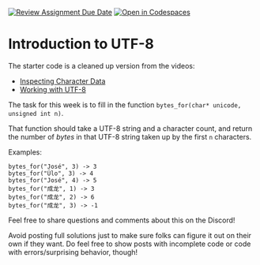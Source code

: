 [![Review Assignment Due Date](https://classroom.github.com/assets/deadline-readme-button-22041afd0340ce965d47ae6ef1cefeee28c7c493a6346c4f15d667ab976d596c.svg)](https://classroom.github.com/a/5gYrPhEj)
[![Open in Codespaces](https://classroom.github.com/assets/launch-codespace-2972f46106e565e64193e422d61a12cf1da4916b45550586e14ef0a7c637dd04.svg)](https://classroom.github.com/open-in-codespaces?assignment_repo_id=15436313)
# Introduction to UTF-8

The starter code is a cleaned up version from the videos:

- [Inspecting Character Data](https://youtu.be/e8jaxN9EBZQ)
- [Working with UTF-8](https://youtu.be/M604Z8OaSgo)

The task for this week is to fill in the function `bytes_for(char* unicode, unsigned int n)`.

That function should take a UTF-8 string and a character count, and return the number of *bytes* in that UTF-8 string taken up by the first `n` characters.

Examples:

```
bytes_for("José", 3) -> 3
bytes_for("Ülo", 3) -> 4
bytes_for("José", 4) -> 5
bytes_for("成龙", 1) -> 3
bytes_for("成龙", 2) -> 6
bytes_for("成龙", 3) -> -1
```

Feel free to share questions and comments about this on the Discord!

Avoid posting full solutions just to make sure folks can figure it out on their own if they want. Do feel free to show posts with incomplete code or code with errors/surprising behavior, though!

